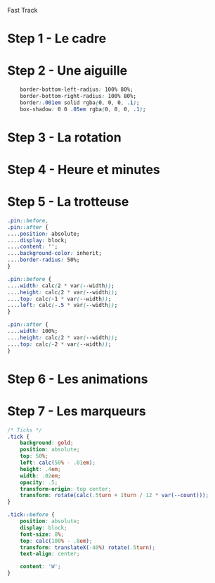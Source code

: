 Fast Track

# Step 1 - Le cadre
# Step 2 - Une aiguille

```css
    border-bottom-left-radius: 100% 80%;
    border-bottom-right-radius: 100% 80%;
    border:.001em solid rgba(0, 0, 0, .1);
    box-shadow: 0 0 .05em rgba(0, 0, 0, .1);
```

# Step 3 - La rotation

# Step 4 - Heure et minutes

# Step 5 - La trotteuse

```css
.pin::before,
.pin::after {
....position: absolute;
....display: block;
....content: '';
....background-color: inherit;
....border-radius: 50%;
}

.pin::before {
....width: calc(2 * var(--width));
....height: calc(2 * var(--width));
....top: calc(-1 * var(--width));
....left: calc(-.5 * var(--width));
}

.pin::after {
....width: 100%;
....height: calc(2 * var(--width));
....top: calc(-2 * var(--width));
}
```

# Step 6 - Les animations


# Step 7 - Les marqueurs

```css
/* Ticks */
.tick {
    background: gold;
    position: absolute;
    top: 50%;
    left: calc(50% - .01em);
    height: .4em;
    width: .02em;
    opacity: .5;
    transform-origin: top center;
    transform: rotate(calc(.5turn + 1turn / 12 * var(--count)));
}

.tick::before {
    position: absolute;
    display: block;
    font-size: 8%;
    top: calc(100% - .8em);
    transform: translateX(-40%) rotate(.5turn);
    text-align: center;

    content: 'W';
}
```
